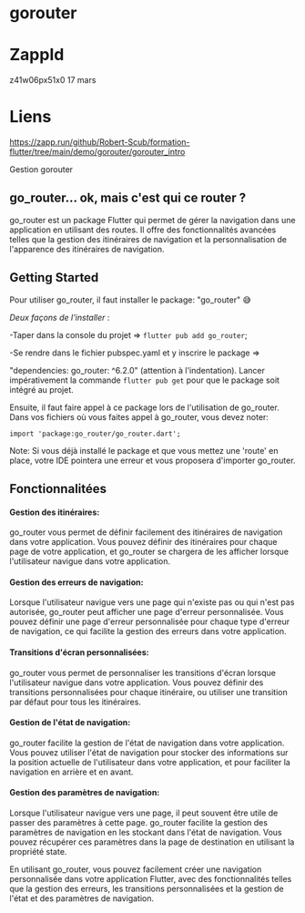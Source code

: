 # gorouter

# ZappId

z41w06px51x0 17 mars


# Liens

https://zapp.run/github/Robert-Scub/formation-flutter/tree/main/demo/gorouter/gorouter_intro

Gestion gorouter

## go_router... ok, mais c'est qui ce router ?

go_router est un package Flutter qui permet de gérer la navigation dans une application en utilisant des routes. 
Il offre des fonctionnalités avancées telles que la gestion des itinéraires de navigation et la personnalisation de l'apparence des itinéraires de navigation.

## Getting Started

Pour utiliser go_router, il faut installer le package:
"go_router" :sweat_smile:

_Deux façons de l'installer_ :

-Taper dans la console du projet => `flutter pub add go_router`;

-Se rendre dans le fichier pubspec.yaml et y inscrire le package =>

"dependencies:
    go_router: ^6.2.0"
(attention à l'indentation). Lancer impérativement la commande `flutter pub get` pour que le package soit intégré au projet.

Ensuite, il faut faire appel à ce package lors de l'utilisation de go_router. 
Dans vos fichiers où vous faites appel à go_router, vous devez noter:

`import 'package:go_router/go_router.dart';`

Note: 
Si vous déjà installé le package et que vous mettez une 'route' en place, votre IDE pointera une erreur et vous proposera d'importer go_router.

## Fonctionnalitées

#### Gestion des itinéraires:

go_router vous permet de définir facilement des itinéraires de navigation dans votre application. 
Vous pouvez définir des itinéraires pour chaque page de votre application, et go_router se chargera de les afficher lorsque l'utilisateur navigue dans votre application.

#### Gestion des erreurs de navigation:

Lorsque l'utilisateur navigue vers une page qui n'existe pas ou qui n'est pas autorisée, go_router peut afficher une page d'erreur personnalisée.
Vous pouvez définir une page d'erreur personnalisée pour chaque type d'erreur de navigation, ce qui facilite la gestion des erreurs dans votre application.

#### Transitions d'écran personnalisées:

go_router vous permet de personnaliser les transitions d'écran lorsque l'utilisateur navigue dans votre application. 
Vous pouvez définir des transitions personnalisées pour chaque itinéraire, ou utiliser une transition par défaut pour tous les itinéraires.

#### Gestion de l'état de navigation:

go_router facilite la gestion de l'état de navigation dans votre application. 
Vous pouvez utiliser l'état de navigation pour stocker des informations sur la position actuelle de l'utilisateur dans votre application, et pour faciliter la navigation en arrière et en avant.

#### Gestion des paramètres de navigation:

Lorsque l'utilisateur navigue vers une page, il peut souvent être utile de passer des paramètres à cette page. 
go_router facilite la gestion des paramètres de navigation en les stockant dans l'état de navigation. 
Vous pouvez récupérer ces paramètres dans la page de destination en utilisant la propriété state.


En utilisant go_router, vous pouvez facilement créer une navigation personnalisée dans votre application Flutter, 
avec des fonctionnalités telles que la gestion des erreurs, les transitions personnalisées et la gestion de l'état et des paramètres de navigation.
